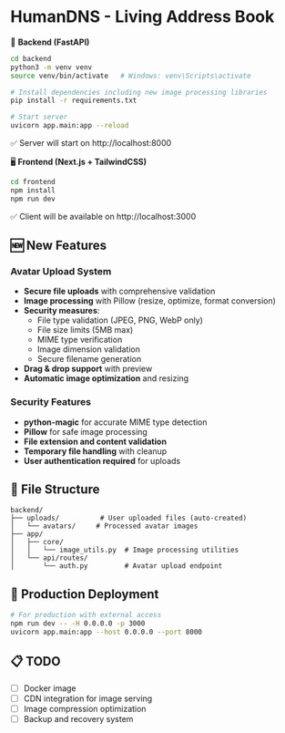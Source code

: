 # HumanDNS - Living Address Book

🔧 **Backend (FastAPI)**
```bash
cd backend
python3 -m venv venv
source venv/bin/activate   # Windows: venv\Scripts\activate

# Install dependencies including new image processing libraries
pip install -r requirements.txt

# Start server
uvicorn app.main:app --reload
```

✅ Server will start on http://localhost:8000

🖥️ **Frontend (Next.js + TailwindCSS)**
```bash
cd frontend
npm install
npm run dev
```

✅ Client will be available on http://localhost:3000

## 🆕 New Features

### Avatar Upload System
- **Secure file uploads** with comprehensive validation
- **Image processing** with Pillow (resize, optimize, format conversion)
- **Security measures**:
  - File type validation (JPEG, PNG, WebP only)
  - File size limits (5MB max)
  - MIME type verification
  - Image dimension validation
  - Secure filename generation
- **Drag & drop support** with preview
- **Automatic image optimization** and resizing

### Security Features
- **python-magic** for accurate MIME type detection
- **Pillow** for safe image processing
- **File extension and content validation**
- **Temporary file handling** with cleanup
- **User authentication required** for uploads

## 📁 File Structure
```
backend/
├── uploads/          # User uploaded files (auto-created)
│   └── avatars/     # Processed avatar images
├── app/
│   ├── core/
│   │   └── image_utils.py  # Image processing utilities
│   └── api/routes/
│       └── auth.py         # Avatar upload endpoint
```

## 🚀 Production Deployment
```bash
# For production with external access
npm run dev -- -H 0.0.0.0 -p 3000
uvicorn app.main:app --host 0.0.0.0 --port 8000
```

## 📋 TODO
- [ ] Docker image
- [ ] CDN integration for image serving
- [ ] Image compression optimization
- [ ] Backup and recovery system

